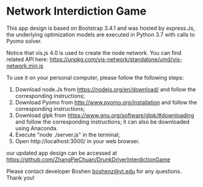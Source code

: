 # Network Interdiction Game

This app design is based on Bootstrap 3.4.1 and was hosted by express.Js, the underlying optimization models are executed in Python 3.7 with calls to Pyomo solver.

Notice that vis.js 4.0 is used to create the node network. You can find related API here: https://unpkg.com/vis-network/standalone/umd/vis-network.min.js

To use it on your personal computer, please follow the following steps:

1. Download node.Js from https://nodejs.org/en/download/ and follow the corresponding instructions;
2. Download Pyomo from http://www.pyomo.org/installation and follow the corresponding instructions;
3. Download glpk from https://www.gnu.org/software/glpk/#downloading and follow the corresponding instructions; it can also be downloaded using Anaconda.
2. Execute "node ./server.js" in the terminal;
3. Open http://localhost:3000/ in your web browser.

our updated app design can be accessed at https://github.com/ZhangPieChuan/DrunkDriverInterdictionGame 

Please contact developer Boshen boshenz@vt.edu for any questions. Thank you!
